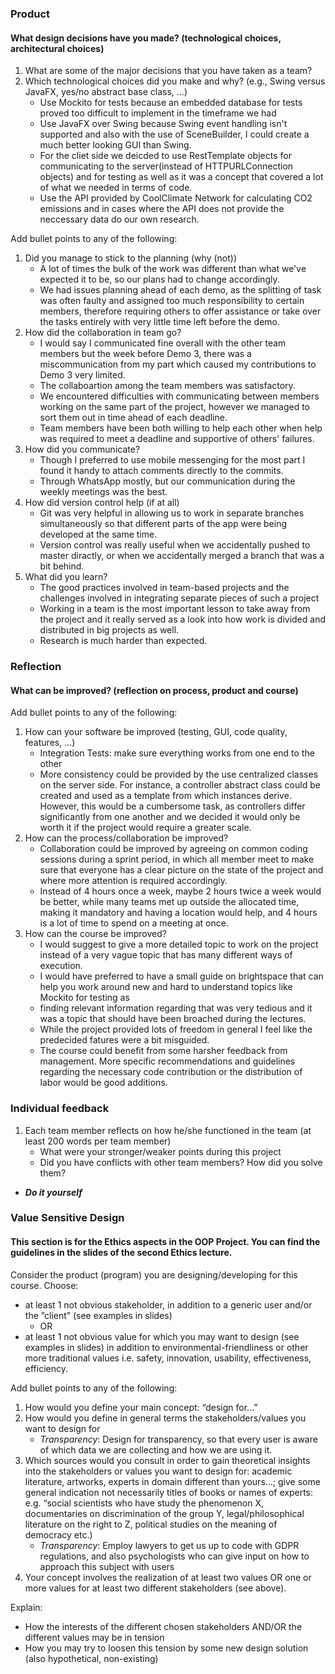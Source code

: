 ### Product
#### What design decisions have you made? (technological choices, architectural choices)

1. What are some of the major decisions that you have taken as a team?
2. Which technological choices did you make and why? (e.g., Swing versus JavaFX, yes/no abstract base class, …)
    * Use Mockito for tests because an embedded database for tests proved too difficult to implement in the timeframe we had
    * Use JavaFX over Swing because Swing event handling isn't supported and also with the use of SceneBuilder, I could create a much better looking GUI than Swing.
    * For the cliet side we deicded to use RestTemplate objects  for communicating to the server(instead of HTTPURLConnection objects) 
     and for testing as well as it was a concept that covered a lot of what we needed in terms of code. 
    * Use the API provided by CoolClimate Network for calculating CO2 emissions and in cases where the API does not provide the neccessary data do our own research.
   

Add bullet points to any of the following:


1. Did you manage to stick to the planning (why (not))
    * A lot of times the bulk of the work was different than what we've expected it to be, so our plans had to change accordingly.
    * We had issues planning ahead of each demo, as the splitting of task was often faulty and assigned too much responsibility to certain members, therefore requiring others to offer assistance or take over the tasks entirely with very little time left before the demo.
2. How did the collaboration in team go?
    * I would say I communicated fine overall with the other team members but the week before Demo 3, there was a miscommunication from my part which caused my contributions to Demo 3 very limited.
    * The collaboartion  among the team members was satisfactory.
    * We encountered difficulties with communicating between members working on the same part of the project, however we managed to sort them out in time ahead of each deadline.
    * Team members have been both willing to help each other when help was required to meet a deadline and supportive of others' failures.
3. How did you communicate?
    * Though I preferred to use mobile messenging for the most part I found it handy to attach comments directly to the commits.
    * Through WhatsApp mostly, but our communication during the weekly meetings was the best.
4. How did version control help (if at all)
    * Git was very helpful in allowing us to work in separate branches simultaneously so that different parts of the app were being developed at the same time.
    * Version control was really useful when we accidentally pushed to master diractly, or when we accidentally merged a branch that was a bit behind.
5. What did you learn?
    * The good practices involved in team-based projects and the challenges involved in integrating separate pieces of such a project
    * Working in a team is the most important lesson to take away from the project and it really served as a look into how work is divided and distributed in big projects as well.
    * Research is much harder than expected.

### Reflection
#### What can be improved? (reflection on process, product and course)

Add bullet points to any of the following:

1. How can your software be improved (testing, GUI, code
quality, features, …)
    * Integration Tests: make sure everything works from one end to the other
    * More consistency could be provided by the use centralized classes on the server side. For instance, a controller abstract class could be created and used as a template from which instances derive. However, this would be a cumbersome task, as controllers differ significantly from one another and we decided it would only be worth it if the project would require a greater scale.
2. How can the process/collaboration be improved?
    * Collaboration could be improved by agreeing on common coding sessions during a sprint period, in which all member meet to make sure that everyone has a clear picture on the state of the project and where more attention is required accordingly. 
    * Instead of 4 hours once a week, maybe 2 hours twice a week would be better, while many teams met up outside the allocated time, making it mandatory and having a location would help, and 4 hours is a lot of time to spend on a meeting at once.
3. How can the course be improved?
    * I would suggest to give a more detailed topic to work on the project instead of a very vague topic that has many different ways of execution.
    * I would have preferred to have a small guide on brightspace that can help you work around new and hard to understand topics like Mockito for testing as 
    * finding relevant information regarding that was very tedious and it was a topic that should have been broached during the lectures.
    * While the project provided lots of freedom in general I feel like the predecided fatures were a bit misguided.
    * The course could benefit from some harsher feedback from management. More specific recommendations and guidelines regarding the necessary code contribution or the distribution of labor would be good additions.
   

### Individual feedback

1. Each team member reflects on how he/she functioned in the
team (at least 200 words per team member)
    * What were your stronger/weaker points during this project
    * Did you have conflicts with other team members? How did you
solve them?

* ***Do it yourself***

### Value Sensitive Design
#### This section is for the Ethics aspects in the OOP Project. You can find the guidelines in the slides of the second Ethics lecture.

Consider the product (program) you are designing/developing for this course. Choose:

* at least 1 not obvious stakeholder, in addition to a generic user and/or the ”client” (see examples in slides)
    * OR
* at least 1 not obvious value for which you may want to design (see examples in slides) in addition to environmental-friendliness or other more traditional values i.e. safety, innovation, usability, effectiveness, efficiency.


Add bullet points to any of the following:

1. How would you define your main concept: “design for…”
2. How would you define in general terms the stakeholders/values you want to design for
    * *Transparency*: Design for transparency, so that every user is aware of which data we are collecting and how we are using it.
3. Which sources would you consult in order to gain theoretical insights into the stakeholders or values you want to design for: academic literature, artworks, experts in domain different than yours…; give some general indication not necessarily titles of books or names of experts: e.g. “social scientists who have study the phenomenon X, documentaries on discrimination of the group Y, legal/philosophical literature on the right to Z, political studies on the meaning of democracy etc.)
    * *Transparency*: Employ lawyers to get us up to code with GDPR regulations, and also psychologists who can give input on how to approach this subject with users
4. Your concept involves the realization of at least two values OR one or more values for at least two different stakeholders (see above). 
   
Explain:
* How the interests of the different chosen stakeholders AND/OR the different values may be in tension
* How you may try to loosen this tension by some new design solution (also hypothetical, non-existing)
